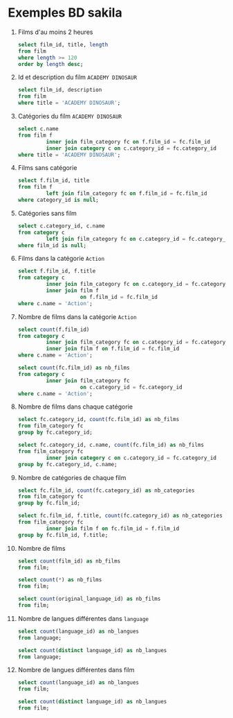 # Exemples BD sakila

1. Films d'au moins 2 heures
    ````sql
    select film_id, title, length
    from film
    where length >= 120
    order by length desc;
    ````

2. Id et description du film `ACADEMY DINOSAUR`
    ````sql
    select film_id, description
    from film
    where title = 'ACADEMY DINOSAUR';
    ````

3. Catégories du film `ACADEMY DINOSAUR`
    ````sql
    select c.name
    from film f
             inner join film_category fc on f.film_id = fc.film_id
             inner join category c on c.category_id = fc.category_id
    where title = 'ACADEMY DINOSAUR';
    ````

4. Films sans catégorie
    ````sql
    select f.film_id, title
    from film f
             left join film_category fc on f.film_id = fc.film_id
    where category_id is null;
    ````

5. Catégories sans film
    ````sql
    select c.category_id, c.name
    from category c
             left join film_category fc on c.category_id = fc.category_id
    where film_id is null;
    ````

6. Films dans la catégorie `Action`
    ````sql
    select f.film_id, f.title
    from category c
             inner join film_category fc on c.category_id = fc.category_id
             inner join film f
                        on f.film_id = fc.film_id
    where c.name = 'Action';
    ````

7. Nombre de films dans la catégorie `Action`
    ````sql
    select count(f.film_id)
    from category c
             inner join film_category fc on c.category_id = fc.category_id
             inner join film f on f.film_id = fc.film_id
    where c.name = 'Action';
    
    select count(fc.film_id) as nb_films
    from category c
             inner join film_category fc
                        on c.category_id = fc.category_id
    where c.name = 'Action';
    ````

8. Nombre de films dans chaque catégorie
    ````sql
    select fc.category_id, count(fc.film_id) as nb_films
    from film_category fc
    group by fc.category_id;
    
    select fc.category_id, c.name, count(fc.film_id) as nb_films
    from film_category fc
             inner join category c on c.category_id = fc.category_id
    group by fc.category_id, c.name;
    ````

9. Nombre de catégories de chaque film
    ````sql
    select fc.film_id, count(fc.category_id) as nb_categories
    from film_category fc
    group by fc.film_id;
    
    select fc.film_id, f.title, count(fc.category_id) as nb_categories
    from film_category fc
             inner join film f on fc.film_id = f.film_id
    group by fc.film_id, f.title;
    ````

10. Nombre de films
    ````sql
    select count(film_id) as nb_films
    from film;
    
    select count(*) as nb_films
    from film;
    
    select count(original_language_id) as nb_films
    from film;
    ````

11. Nombre de langues différentes dans `language`
    ````sql
    select count(language_id) as nb_langues
    from language;
    
    select count(distinct language_id) as nb_langues
    from language;
    ````

12. Nombre de langues différentes dans film
    ````sql
    select count(language_id) as nb_langues
    from film;
    
    select count(distinct language_id) as nb_langues
    from film;
    ````